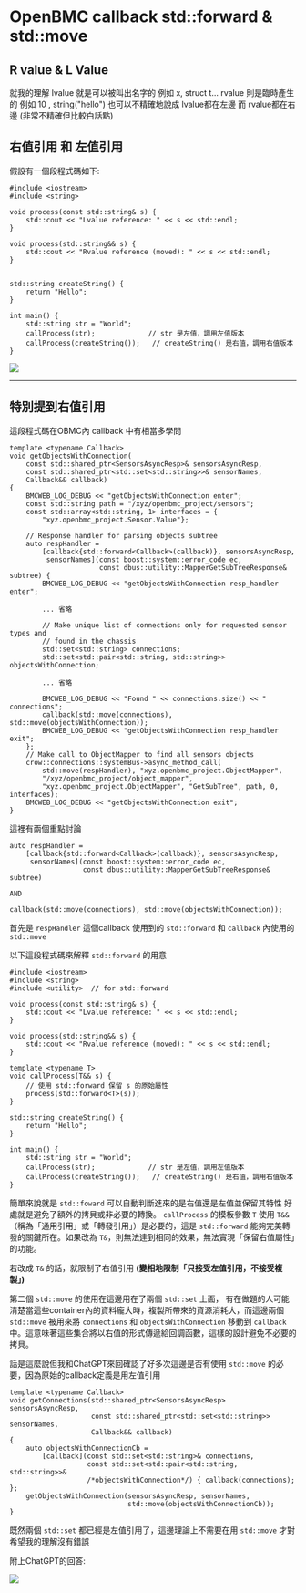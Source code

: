 # OpenBMC callback std::forward & std::move

## R value & L Value
就我的理解 
lvalue 就是可以被叫出名字的 例如 x, struct t...
rvalue 則是臨時產生的 例如 10 , string("hello")
也可以不精確地說成 lvalue都在左邊 而 rvalue都在右邊 (非常不精確但比較白話點)

## 右值引用 和 左值引用

假設有一個段程式碼如下:
```
#include <iostream>
#include <string>

void process(const std::string& s) {
    std::cout << "Lvalue reference: " << s << std::endl;
}

void process(std::string&& s) {
    std::cout << "Rvalue reference (moved): " << s << std::endl;
}


std::string createString() {
    return "Hello";
}

int main() {
    std::string str = "World";
    callProcess(str);             // str 是左值，調用左值版本
    callProcess(createString());   // createString() 是右值，調用右值版本
}
```
![](https://s3-ap-northeast-1.amazonaws.com/g0v-hackmd-images/uploads/upload_bc874b9a35a7dfd5e2496c0d499615cd.png)


---

## 特別提到右值引用
這段程式碼在OBMC內 callback 中有相當多學問
```
template <typename Callback>
void getObjectsWithConnection(
    const std::shared_ptr<SensorsAsyncResp>& sensorsAsyncResp,
    const std::shared_ptr<std::set<std::string>>& sensorNames,
    Callback&& callback)
{
    BMCWEB_LOG_DEBUG << "getObjectsWithConnection enter";
    const std::string path = "/xyz/openbmc_project/sensors";
    const std::array<std::string, 1> interfaces = {
        "xyz.openbmc_project.Sensor.Value"};

    // Response handler for parsing objects subtree
    auto respHandler =
        [callback{std::forward<Callback>(callback)}, sensorsAsyncResp,
         sensorNames](const boost::system::error_code ec,
                      const dbus::utility::MapperGetSubTreeResponse& subtree) {
        BMCWEB_LOG_DEBUG << "getObjectsWithConnection resp_handler enter";
        
        ... 省略

        // Make unique list of connections only for requested sensor types and
        // found in the chassis
        std::set<std::string> connections;
        std::set<std::pair<std::string, std::string>> objectsWithConnection;

        ... 省略
        
        BMCWEB_LOG_DEBUG << "Found " << connections.size() << " connections";
        callback(std::move(connections), std::move(objectsWithConnection));
        BMCWEB_LOG_DEBUG << "getObjectsWithConnection resp_handler exit";
    };
    // Make call to ObjectMapper to find all sensors objects
    crow::connections::systemBus->async_method_call(
        std::move(respHandler), "xyz.openbmc_project.ObjectMapper",
        "/xyz/openbmc_project/object_mapper",
        "xyz.openbmc_project.ObjectMapper", "GetSubTree", path, 0, interfaces);
    BMCWEB_LOG_DEBUG << "getObjectsWithConnection exit";
}
```

這裡有兩個重點討論

    auto respHandler =
        [callback{std::forward<Callback>(callback)}, sensorsAsyncResp,
         sensorNames](const boost::system::error_code ec,
                      const dbus::utility::MapperGetSubTreeResponse& subtree)
                      
    AND
    
    callback(std::move(connections), std::move(objectsWithConnection));

首先是 ```respHandler``` 這個callback 使用到的 ```std::forward```
和 ```callback``` 內使用的 ```std::move```


以下這段程式碼來解釋 ```std::forward``` 的用意

```
#include <iostream>
#include <string>
#include <utility>  // for std::forward

void process(const std::string& s) {
    std::cout << "Lvalue reference: " << s << std::endl;
}

void process(std::string&& s) {
    std::cout << "Rvalue reference (moved): " << s << std::endl;
}

template <typename T>
void callProcess(T&& s) {
    // 使用 std::forward 保留 s 的原始屬性
    process(std::forward<T>(s));
}

std::string createString() {
    return "Hello";
}

int main() {
    std::string str = "World";
    callProcess(str);             // str 是左值，調用左值版本
    callProcess(createString());   // createString() 是右值，調用右值版本
}

```
簡單來說就是 ```std::foward``` 可以自動判斷進來的是右值還是左值並保留其特性
好處就是避免了額外的拷貝或非必要的轉換。
```callProcess``` 的模板參數 ```T``` 使用 ```T&&```（稱為「通用引用」或「轉發引用」）是必要的，這是 ```std::forward``` 能夠完美轉發的關鍵所在。如果改為 ```T&```，則無法達到相同的效果，無法實現「保留右值屬性」的功能。

若改成 ```T&``` 的話，就限制了右值引用 **(變相地限制「只接受左值引用，不接受複製」)**

第二個 ```std::move``` 的使用在這邊用在了兩個 ```std::set``` 上面， 有在做題的人可能清楚當這些container內的資料龐大時，複製所帶來的資源消耗大，而這邊兩個 ```std::move``` 被用來將 ```connections``` 和 ```objectsWithConnection``` 移動到 ```callback``` 中。這意味著這些集合將以右值的形式傳遞給回調函數，這樣的設計避免不必要的拷貝。

話是這麼說但我和ChatGPT來回確認了好多次這邊是否有使用 ```std::move``` 的必要，因為原始的callback定義是用左值引用
```
template <typename Callback>
void getConnections(std::shared_ptr<SensorsAsyncResp> sensorsAsyncResp,
                    const std::shared_ptr<std::set<std::string>> sensorNames,
                    Callback&& callback)
{
    auto objectsWithConnectionCb =
        [callback](const std::set<std::string>& connections,
                   const std::set<std::pair<std::string, std::string>>&
                   /*objectsWithConnection*/) { callback(connections); };
    getObjectsWithConnection(sensorsAsyncResp, sensorNames,
                             std::move(objectsWithConnectionCb));
}
```
既然兩個 ```std::set``` 都已經是左值引用了，這邊理論上不需要在用 ```std::move``` 才對
希望我的理解沒有錯誤

附上ChatGPT的回答:

![](https://s3-ap-northeast-1.amazonaws.com/g0v-hackmd-images/uploads/upload_4baab28df8cabf43e9c409f171e63dee.png)



